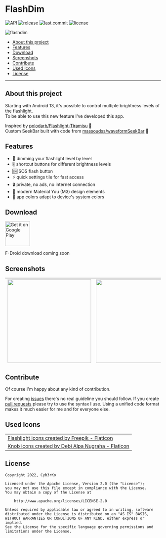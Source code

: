 # FlashDim
[![API](https://img.shields.io/badge/API-33%2B-brightgreen.svg?style=flat)](https://apilevels.com)
[![release](https://img.shields.io/github/release/cyb3rko/flashdim.svg)](https://github.com/cyb3rko/flashdim/releases/latest)
[![last commit](https://img.shields.io/github/last-commit/cyb3rko/flashdim?color=F34C9F)](https://github.com/cyb3rko/flashdim/commits/main)
[![license](https://img.shields.io/github/license/cyb3rko/logviewer-for-openhab-app)](https://www.apache.org/licenses/LICENSE-2.0)

![flashdim](https://socialify.git.ci/cyb3rko/flashdim/image?description=1&font=Bitter&forks=1&issues=1&logo=https%3A%2F%2Fcdn.cyb3rko.de%2FApps%2FFlashDim%2Flogo.png&name=1&owner=1&pattern=Diagonal%20Stripes&pulls=1&stargazers=1&theme=Dark)

- [About this project](#about-this-project)   
- [Features](#features)  
- [Download](#download)
- [Screenshots](#screenshots)
- [Contribute](#contribute)
- [Used Icons](#used-icons)
- [License](#license)

---

## About this project
Starting with Android 13, it's possible to control multiple brightness levels of the flashlight.  
To be able to use this new feature I've developed this app.

Inspired by [polodarb/Flashlight-Tiramisu](https://github.com/polodarb/Flashlight-Tiramisu) 💛  
Custom SeekBar built with code from [massoudss/waveformSeekBar](https://github.com/massoudss/waveformSeekBar) 💛

## Features
- 🔦 dimming your flashlight level by level
- 🎚 shortcut buttons for different brightness levels
- 🆘 SOS flash button
- ⚡ quick settings tile for fast access
- 🔒 private, no ads, no internet connection
- 💯 modern Material You (M3) design elements
- 🎨 app colors adapt to device's system colors

## Download

[<img height=80 alt="Get it on Google Play"
src="https://play.google.com/intl/en_us/badges/images/generic/en-play-badge.png"
/>](http://play.google.com/store/apps/details?id=com.cyb3rko.flashdim)

F-Droid download coming soon

## Screenshots
|<img src="https://imgur.com/cGVXTZj.png" width="270">|<img src="https://imgur.com/anopRSq.png" width="270">|
|:---:|:---:|

## Contribute
Of course I'm happy about any kind of contribution.

For creating [issues](https://github.com/cyb3rko/flashdim/issues) there's no real guideline you should follow.
If you create [pull requests](https://github.com/cyb3rko/flashdim/pulls) please try to use the syntax I use.
Using a unified code format makes it much easier for me and for everyone else.

## Used Icons

<table>
  <tr>
    <td><a href="https://www.flaticon.com/free-icons/flashlight" title="flashlight icons">Flashlight icons created by Freepik - Flaticon</a></td>
  </tr>  
  <tr>
    <td><a href="https://www.flaticon.com/free-icons/knob" title="knob icons">Knob icons created by Debi Alpa Nugraha - Flaticon</a></td>
  </tr>
</table>

## License

    Copyright 2022, Cyb3rKo

    Licensed under the Apache License, Version 2.0 (the "License");
    you may not use this file except in compliance with the License.
    You may obtain a copy of the License at
    
        http://www.apache.org/licenses/LICENSE-2.0

    Unless required by applicable law or agreed to in writing, software
    distributed under the License is distributed on an "AS IS" BASIS,
    WITHOUT WARRANTIES OR CONDITIONS OF ANY KIND, either express or implied.
    See the License for the specific language governing permissions and
    limitations under the License.
